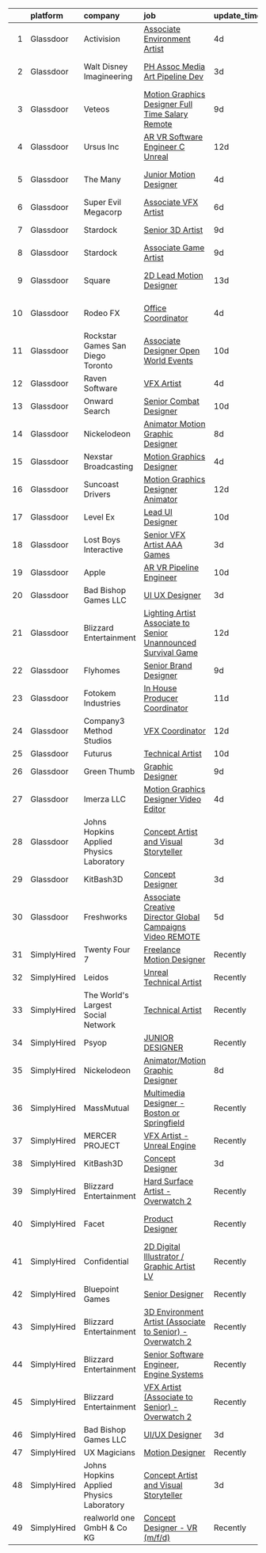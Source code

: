 

|    | platform    | company                                  | job                                                                                                                                                                                                                                                                                                                                                                                                                                                                                                                                                                                                                                                                                                                                                                                                                                                                                                                                                                                                                                                                                                                                                                                                                                                                                                                                                                                                           | update_time   | location             |
|---:|:------------|:-----------------------------------------|:--------------------------------------------------------------------------------------------------------------------------------------------------------------------------------------------------------------------------------------------------------------------------------------------------------------------------------------------------------------------------------------------------------------------------------------------------------------------------------------------------------------------------------------------------------------------------------------------------------------------------------------------------------------------------------------------------------------------------------------------------------------------------------------------------------------------------------------------------------------------------------------------------------------------------------------------------------------------------------------------------------------------------------------------------------------------------------------------------------------------------------------------------------------------------------------------------------------------------------------------------------------------------------------------------------------------------------------------------------------------------------------------------------------|:--------------|:---------------------|
|  1 | Glassdoor   | Activision                               | [Associate Environment Artist](https://www.glassdoor.com/partner/jobListing.htm?pos=129&ao=1136043&s=58&guid=00000181ec14b02f85b93530d459bd7f&src=GD_JOB_AD&t=SR&vt=w&cs=1_ca269de9&cb=1657523188333&jobListingId=1007988993834&jrtk=3-0-1g7m19c8823e8001-1g7m19c8mkf0i800-c2b6aefb02e4a95b-)                                                                                                                                                                                                                                                                                                                                                                                                                                                                                                                                                                                                                                                                                                                                                                                                                                                                                                                                                                                                                                                                                                                 | 4d            | Carlsbad, CA         |
|  2 | Glassdoor   | Walt Disney Imagineering                 | [PH Assoc Media   Art Pipeline Dev](https://www.glassdoor.com/partner/jobListing.htm?pos=122&ao=1136043&s=58&guid=00000181ec14b02f85b93530d459bd7f&src=GD_JOB_AD&t=SR&vt=w&cs=1_0bcaaccc&cb=1657523188332&jobListingId=1007989924517&jrtk=3-0-1g7m19c8823e8001-1g7m19c8mkf0i800-ef776f0d28f0bfe6-)                                                                                                                                                                                                                                                                                                                                                                                                                                                                                                                                                                                                                                                                                                                                                                                                                                                                                                                                                                                                                                                                                                            | 3d            | Lake Buena Vista, FL |
|  3 | Glassdoor   | Veteos                                   | [Motion Graphics Designer  Full Time  Salary  Remote ](https://www.glassdoor.com/partner/jobListing.htm?pos=119&ao=1136043&s=58&guid=00000181ec14b02f85b93530d459bd7f&src=GD_JOB_AD&t=SR&vt=w&ea=1&cs=1_c4911111&cb=1657523188332&jobListingId=1007978151719&jrtk=3-0-1g7m19c8823e8001-1g7m19c8mkf0i800-e0056f8ede578fc3-)                                                                                                                                                                                                                                                                                                                                                                                                                                                                                                                                                                                                                                                                                                                                                                                                                                                                                                                                                                                                                                                                                    | 9d            | Denver, CO           |
|  4 | Glassdoor   | Ursus  Inc                               | [AR VR Software Engineer   C   Unreal](https://www.glassdoor.com/partner/jobListing.htm?pos=102&ao=1110586&s=58&guid=00000181ec14b02f85b93530d459bd7f&src=GD_JOB_AD&t=SR&vt=w&ea=1&cs=1_66226b7e&cb=1657523188331&jobListingId=1007969050651&cpc=FD1C1DA32C38CFA7&jrtk=3-0-1g7m19c8823e8001-1g7m19c8mkf0i800-c811509229c9bbc7--6NYlbfkN0CT8vBT9H5mqECx2dfLV_FONLPDKpIRssxVwtj05Tmm4rA5I0VNOPdM1oYsK66ov5pV4Zus2-jJSbUth7NcKK-kLo8czFpciynxZ6EfaFe_xYms4I96zW5KGvSBqTPFaTVdE06zf1J-6uw6VWMrFwo1uRLmUxHjoRqP5LFo6wVX1R65UjFH7ycvYAsr63uZ_emA_13J0mM1JXN2vCtEMYylELYmPwZo4j9c53k3lISftqsNyik2pAlRix-AalDlzjKBamKRhHvt2qsuT3Omsis3yOF4KDEIlNgGAlEHUtZIOLMG16VQj4PWkYlqsPvxzTMoGk-t2MlC5R6lDSXB9h8A0jaNIKpt6GkiaAWlWmHVq2QVJi6TAJI_A1bIF-Y_R3uK7KTSFCir5q30m6JfwcVfC1laZLbK8dlBryw2sQLXp6HR7CiLEGYdGzkinvNV-5jZ5JFuFlX4KC3CG61OrGLA4e14iQzZXj9T8Z0KyBd3P2DIb7eQrYBEDr1HnTgLR43QQMGc5BBDT_Cc6mzsjj_P84GYOJMn3Rep5--6nHEsAQU7PvD5DFE2O2mqPLgyusIRF5deTnxuTzuHEUSz7xstD75ro0b3USmP83oznklR5LHaK6MhSjxl2wn7HEdRO0hqp9V7YlA-vN_epDLk9kLJpWhgc5VWX3baN614pdrMgsOrCmz_WLBDWFORj6YIssnVfMBO50MHPj8fgfTqKkP9E1LOOW1Yj5E-F66wJDucPjyekJiQCqFCZ0Sk5FXKlzni24EYCgysje9KzOAdGzoVXvFNW2v2PpmM4EabdrEjTp28xFhh6vshDDsqYgXSZC8SBixt1FL7RQsRDC06-PQACmsxYmVB6HNGpbSgjKHaEXkpZgtF0jCoEBiUDhItLGqWlB4t0wUK70UnCe2x4JH29JTkCr4j98XN7fhqOQn8ZPZwv90dcKxjEhuf3EvBjMQUivC5W_shmzuZQn4KIN-MWRv7ZcNqrBZUVX2GwSNS9ZuvkQtRb16BjIW4A9riXBc%3D) | 12d           | Redmond, WA          |
|  5 | Glassdoor   | The Many                                 | [Junior Motion Designer](https://www.glassdoor.com/partner/jobListing.htm?pos=105&ao=1136043&s=58&guid=00000181ec14b02f85b93530d459bd7f&src=GD_JOB_AD&t=SR&vt=w&cs=1_c2a5eed8&cb=1657523188331&jobListingId=1007988372593&jrtk=3-0-1g7m19c8823e8001-1g7m19c8mkf0i800-5516b2d00f8e4e8a-)                                                                                                                                                                                                                                                                                                                                                                                                                                                                                                                                                                                                                                                                                                                                                                                                                                                                                                                                                                                                                                                                                                                       | 4d            | Los Angeles, CA      |
|  6 | Glassdoor   | Super Evil Megacorp                      | [Associate VFX Artist](https://www.glassdoor.com/partner/jobListing.htm?pos=108&ao=1136043&s=58&guid=00000181ec14b02f85b93530d459bd7f&src=GD_JOB_AD&t=SR&vt=w&cs=1_4931c518&cb=1657523188331&jobListingId=1007982602575&jrtk=3-0-1g7m19c8823e8001-1g7m19c8mkf0i800-5801e144a67c1d22-)                                                                                                                                                                                                                                                                                                                                                                                                                                                                                                                                                                                                                                                                                                                                                                                                                                                                                                                                                                                                                                                                                                                         | 6d            | San Mateo, CA        |
|  7 | Glassdoor   | Stardock                                 | [Senior 3D Artist](https://www.glassdoor.com/partner/jobListing.htm?pos=128&ao=1136043&s=58&guid=00000181ec14b02f85b93530d459bd7f&src=GD_JOB_AD&t=SR&vt=w&ea=1&cs=1_13d0e6b0&cb=1657523188333&jobListingId=1007978321339&jrtk=3-0-1g7m19c8823e8001-1g7m19c8mkf0i800-e713b3a21f6e6942-)                                                                                                                                                                                                                                                                                                                                                                                                                                                                                                                                                                                                                                                                                                                                                                                                                                                                                                                                                                                                                                                                                                                        | 9d            | Plymouth, MI         |
|  8 | Glassdoor   | Stardock                                 | [Associate Game Artist](https://www.glassdoor.com/partner/jobListing.htm?pos=117&ao=1136043&s=58&guid=00000181ec14b02f85b93530d459bd7f&src=GD_JOB_AD&t=SR&vt=w&ea=1&cs=1_17472320&cb=1657523188332&jobListingId=1007978321333&jrtk=3-0-1g7m19c8823e8001-1g7m19c8mkf0i800-7f25c73feaabf33d-)                                                                                                                                                                                                                                                                                                                                                                                                                                                                                                                                                                                                                                                                                                                                                                                                                                                                                                                                                                                                                                                                                                                   | 9d            | Plymouth, MI         |
|  9 | Glassdoor   | Square                                   | [2D Lead Motion Designer](https://www.glassdoor.com/partner/jobListing.htm?pos=107&ao=1136043&s=58&guid=00000181ec14b02f85b93530d459bd7f&src=GD_JOB_AD&t=SR&vt=w&cs=1_e7a90ed8&cb=1657523188331&jobListingId=1007967691058&jrtk=3-0-1g7m19c8823e8001-1g7m19c8mkf0i800-5701a8ccb851bf07-)                                                                                                                                                                                                                                                                                                                                                                                                                                                                                                                                                                                                                                                                                                                                                                                                                                                                                                                                                                                                                                                                                                                      | 13d           | Los Angeles, CA      |
| 10 | Glassdoor   | Rodeo FX                                 | [Office Coordinator](https://www.glassdoor.com/partner/jobListing.htm?pos=126&ao=1136043&s=58&guid=00000181ec14b02f85b93530d459bd7f&src=GD_JOB_AD&t=SR&vt=w&ea=1&cs=1_036c3726&cb=1657523188336&jobListingId=1007988971088&jrtk=3-0-1g7m19c8823e8001-1g7m19c8mkf0i800-a140d920125e5679-)                                                                                                                                                                                                                                                                                                                                                                                                                                                                                                                                                                                                                                                                                                                                                                                                                                                                                                                                                                                                                                                                                                                      | 4d            | Los Angeles, CA      |
| 11 | Glassdoor   | Rockstar Games San Diego   Toronto       | [Associate Designer  Open World Events](https://www.glassdoor.com/partner/jobListing.htm?pos=118&ao=1136043&s=58&guid=00000181ec14b02f85b93530d459bd7f&src=GD_JOB_AD&t=SR&vt=w&cs=1_c1d40226&cb=1657523188332&jobListingId=1007975656530&jrtk=3-0-1g7m19c8823e8001-1g7m19c8mkf0i800-9aac63f889601ede-)                                                                                                                                                                                                                                                                                                                                                                                                                                                                                                                                                                                                                                                                                                                                                                                                                                                                                                                                                                                                                                                                                                        | 10d           | Carlsbad, CA         |
| 12 | Glassdoor   | Raven Software                           | [VFX Artist](https://www.glassdoor.com/partner/jobListing.htm?pos=115&ao=1136043&s=58&guid=00000181ec14b02f85b93530d459bd7f&src=GD_JOB_AD&t=SR&vt=w&cs=1_a2cc2e17&cb=1657523188332&jobListingId=1007987723811&jrtk=3-0-1g7m19c8823e8001-1g7m19c8mkf0i800-541dbd7a88c3dc6a-)                                                                                                                                                                                                                                                                                                                                                                                                                                                                                                                                                                                                                                                                                                                                                                                                                                                                                                                                                                                                                                                                                                                                   | 4d            | Middleton, WI        |
| 13 | Glassdoor   | Onward Search                            | [Senior Combat Designer](https://www.glassdoor.com/partner/jobListing.htm?pos=103&ao=1110586&s=58&guid=00000181ec14b02f85b93530d459bd7f&src=GD_JOB_AD&t=SR&vt=w&cs=1_a942a0df&cb=1657523188331&jobListingId=1007972439471&cpc=F41FEAB56D215062&jrtk=3-0-1g7m19c8823e8001-1g7m19c8mkf0i800-8cbed070fbd80a28--6NYlbfkN0B7YoEZZ2QAGDyEGGmBPAUWSHc1Mt3sMCn9FehKcWA3w1hdwjpEweHGJ9uPpOtWDZpvXRNrbhHrEP5JJ_q2M0aP47yi_2bf_wYILmKa40s0tHYqJyQTQi9rHGBw67q81jRpZsJpKWhkFe1wf-0scMFTKQNL0Rx8pbCrm0P9I9gjNyerX4dhvKSCIwfoZ36k6LjVDc8gMy-7TyIGFqixb3_aD8cDy-aZm7jc-vLZDozOpmIydUs2mJuKeSQzJjc0k8oTgJxWP_Qq1bx5jlBN1o1hJvjEchKWoGwpZjvgbbJqunQlnjv8_PyjBRBBL_-qxOPH8wF53fmHWKHojMzhnrNKB_zM3BMXWvJVUkimJ90cM8tnrKUeyHkiSuQsqr_Pk4CVsPThnY98w358mM_uDIIt3gh5r5ANNYQPq9qfx9gxAitBzRyQpUQtstkXrYz-K8QIBb09LuxM8OAHaP4aw9Z13jr1UTU8T2CY5qbK0gF4_wX8RxYeeTmBOGZze27tM4xfWkFMGET0EX66T9qBwmOcgLwN-qjp_ssmDekX3ArcvyJly4w3WyNevw1JqHh46KVBmENCTHfjNarSLIHRla7Fz9cIJ9JxmD-DnIkfwU9D1i-HNB6RJyOysADhwrlS50zFgOmSlFYwiXyKSdfxGqhFsZbGDoTXS5vx_28GIuFXpEY9hjtPgAXSgC4SvjPQLGSoaHtn8uU0zf47WR657yNxZR7gZ7j4pRbqjPF9ZSquLq9ChIulTHTPN6ZGfGV9F0LJD1W8cJ1X-A1aLigBHMgBnt8KLWwoMIYiqiZGtW98H83kq4oM2XTYEyfLCgeSIH8Qxusbl7TV8vxL6PHrOPupqTCoVU9T0MTT6c0D-LDYrQZ4LHb6rcgovMBw7IzcXpXP07naei_LMN121iuFPTB0uogRBSMNYBhrdbSGMEY9gRXdrKA9R6OXkn8GSIJ7XvFXPIsT5ipp6W1UshivcdVHHnqlqYbMiZrISKdc0NiXdA%3D%3D)                                      | 10d           | Waltham, MA          |
| 14 | Glassdoor   | Nickelodeon                              | [Animator Motion Graphic Designer](https://www.glassdoor.com/partner/jobListing.htm?pos=106&ao=1136043&s=58&guid=00000181ec14b02f85b93530d459bd7f&src=GD_JOB_AD&t=SR&vt=w&cs=1_1f592f8f&cb=1657523188331&jobListingId=1007978806056&jrtk=3-0-1g7m19c8823e8001-1g7m19c8mkf0i800-fa68167173d08f3f-)                                                                                                                                                                                                                                                                                                                                                                                                                                                                                                                                                                                                                                                                                                                                                                                                                                                                                                                                                                                                                                                                                                             | 8d            | New York, NY         |
| 15 | Glassdoor   | Nexstar Broadcasting                     | [Motion Graphics Designer](https://www.glassdoor.com/partner/jobListing.htm?pos=110&ao=1136043&s=58&guid=00000181ec14b02f85b93530d459bd7f&src=GD_JOB_AD&t=SR&vt=w&cs=1_b9cd04ff&cb=1657523188331&jobListingId=1007987890049&jrtk=3-0-1g7m19c8823e8001-1g7m19c8mkf0i800-645467b4d0a36a75-)                                                                                                                                                                                                                                                                                                                                                                                                                                                                                                                                                                                                                                                                                                                                                                                                                                                                                                                                                                                                                                                                                                                     | 4d            | Charlotte, NC        |
| 16 | Glassdoor   | Suncoast Drivers                         | [Motion Graphics Designer   Animator](https://www.glassdoor.com/partner/jobListing.htm?pos=123&ao=1136043&s=58&guid=00000181ec14b02f85b93530d459bd7f&src=GD_JOB_AD&t=SR&vt=w&ea=1&cs=1_01062b3e&cb=1657523188333&jobListingId=1007969831950&jrtk=3-0-1g7m19c8823e8001-1g7m19c8mkf0i800-1b83693b1783fc8e-)                                                                                                                                                                                                                                                                                                                                                                                                                                                                                                                                                                                                                                                                                                                                                                                                                                                                                                                                                                                                                                                                                                     | 12d           | Tampa, FL            |
| 17 | Glassdoor   | Level Ex                                 | [Lead UI Designer](https://www.glassdoor.com/partner/jobListing.htm?pos=124&ao=1136043&s=58&guid=00000181ec14b02f85b93530d459bd7f&src=GD_JOB_AD&t=SR&vt=w&cs=1_a306a522&cb=1657523188333&jobListingId=1007974633441&jrtk=3-0-1g7m19c8823e8001-1g7m19c8mkf0i800-f8e1bf016c9731b0-)                                                                                                                                                                                                                                                                                                                                                                                                                                                                                                                                                                                                                                                                                                                                                                                                                                                                                                                                                                                                                                                                                                                             | 10d           | Remote               |
| 18 | Glassdoor   | Lost Boys Interactive                    | [Senior VFX Artist   AAA Games](https://www.glassdoor.com/partner/jobListing.htm?pos=120&ao=1136043&s=58&guid=00000181ec14b02f85b93530d459bd7f&src=GD_JOB_AD&t=SR&vt=w&ea=1&cs=1_d4192fa2&cb=1657523188332&jobListingId=1007991726271&jrtk=3-0-1g7m19c8823e8001-1g7m19c8mkf0i800-2beb35be38b69092-)                                                                                                                                                                                                                                                                                                                                                                                                                                                                                                                                                                                                                                                                                                                                                                                                                                                                                                                                                                                                                                                                                                           | 3d            | Remote               |
| 19 | Glassdoor   | Apple                                    | [AR VR Pipeline Engineer](https://www.glassdoor.com/partner/jobListing.htm?pos=101&ao=1110586&s=58&guid=00000181ec14b02f85b93530d459bd7f&src=GD_JOB_AD&t=SR&vt=w&cs=1_b3e9523e&cb=1657523188330&jobListingId=1007972446568&cpc=8795CF9063CD573D&jrtk=3-0-1g7m19c8823e8001-1g7m19c8mkf0i800-9903d7e89b77dc0a--6NYlbfkN0BvKrLyj5gPmtZO9T8euul8TCxuuKNOtzRJOomxnwSEodTz2Bc-sPZlt2Zgji_QUXEWVZWMiZmYmKSy3wQ7FLJvGu9aVboPlPi7AnS5PdGfOx_xPfqCeqZwb3sN5sK4BdZ5Hs6nZeMisIfxf0uAoycRp7fBD4S6dHicStEinkhGthZ09M93ax63hUdUNR97A7vZ2x7Ra1UT8nKWva3nGZBhlQhL09L43h2o20irXn6r4unOzskfHtr8KH-3cvzb16N64Xyo0rElryffk9s1gnXj-gzhKPYCDe16IznqNGpRsl2hLkrzHT-mD8Ga2Os_4fq9-PYOgOpwjcyMCpGlWP858SY5zlAvZOYGHir4yYrMKz-ykwQSnC8dmQd-inQ-Zwz5WYbN7564nXcZli6D4zw0qwNgbDYWIP9fwgN4EpDOO4o9uECe34VsZT2IwbC1dYM6lrIecXwXhwubiwTE2JdQf45rK1GdPnXQ3sNMDmw4Tce7WkGij6HGi0LV5X97h8LB2h4kH6mEdfWyq7PMrAmzDIyxONvtfA_RtFreHtSpPNvRILf6p_NQWQfJeG_zRNV0KZGYnqiRu5aWrRKCdzLNSwgryaF1EBIo0JKxCpltTWAzqPNaJokV-cLTNCqsWbEfeKpYzan7uXiM6GAeTAjk5o1pUia61YbrSXKc-lcFqIZ8QqyEFfjPSOL7DgGmhxeCgflUiCNcefe7TmbFvoc9kFzNTWCtB7uJX652cNL7rMmJ-iIxPkw9p3RHIWQuclokailxWOWF6YsaZu3dJ7uoFAsAsKBJ4H2zq4ER_hhd8N7XOlSJAGhyg7RCtT7IjdkHtXXLjwqTW8kHi-8BSkpG3R6KUsXzx5LCMAuRyJ_wTjZqdZMNotcPv9iex7ehT9XiiyhJWFoENl-LEgfDu5zlqnc8dY_4amOUfnFnsRkomiYb5pqrjbBA3wKFNDYwDyA90BYvxzTeBQ%3D%3D)                                                                     | 10d           | Cupertino, CA        |
| 20 | Glassdoor   | Bad Bishop Games LLC                     | [UI UX Designer](https://www.glassdoor.com/partner/jobListing.htm?pos=104&ao=1136043&s=58&guid=00000181ec14b02f85b93530d459bd7f&src=GD_JOB_AD&t=SR&vt=w&ea=1&cs=1_9ac6c4ba&cb=1657523188331&jobListingId=1007990484309&jrtk=3-0-1g7m19c8823e8001-1g7m19c8mkf0i800-6064c23860d93e8e-)                                                                                                                                                                                                                                                                                                                                                                                                                                                                                                                                                                                                                                                                                                                                                                                                                                                                                                                                                                                                                                                                                                                          | 3d            | Remote               |
| 21 | Glassdoor   | Blizzard Entertainment                   | [Lighting Artist  Associate to Senior    Unannounced Survival Game](https://www.glassdoor.com/partner/jobListing.htm?pos=116&ao=1136043&s=58&guid=00000181ec14b02f85b93530d459bd7f&src=GD_JOB_AD&t=SR&vt=w&cs=1_a63b5a19&cb=1657523188332&jobListingId=1007969729660&jrtk=3-0-1g7m19c8823e8001-1g7m19c8mkf0i800-3e90d15595e182bf-)                                                                                                                                                                                                                                                                                                                                                                                                                                                                                                                                                                                                                                                                                                                                                                                                                                                                                                                                                                                                                                                                            | 12d           | Irvine, CA           |
| 22 | Glassdoor   | Flyhomes                                 | [Senior Brand Designer](https://www.glassdoor.com/partner/jobListing.htm?pos=114&ao=1136043&s=58&guid=00000181ec14b02f85b93530d459bd7f&src=GD_JOB_AD&t=SR&vt=w&ea=1&cs=1_44698304&cb=1657523188332&jobListingId=1007977512268&jrtk=3-0-1g7m19c8823e8001-1g7m19c8mkf0i800-8606909151e7c3fa-)                                                                                                                                                                                                                                                                                                                                                                                                                                                                                                                                                                                                                                                                                                                                                                                                                                                                                                                                                                                                                                                                                                                   | 9d            | Seattle, WA          |
| 23 | Glassdoor   | Fotokem Industries                       | [In House Producer   Coordinator](https://www.glassdoor.com/partner/jobListing.htm?pos=125&ao=1136043&s=58&guid=00000181ec14b02f85b93530d459bd7f&src=GD_JOB_AD&t=SR&vt=w&ea=1&cs=1_71a373d2&cb=1657523188333&jobListingId=1007970973237&jrtk=3-0-1g7m19c8823e8001-1g7m19c8mkf0i800-82e6be9c37eda135-)                                                                                                                                                                                                                                                                                                                                                                                                                                                                                                                                                                                                                                                                                                                                                                                                                                                                                                                                                                                                                                                                                                         | 11d           | Burbank, CA          |
| 24 | Glassdoor   | Company3 Method Studios                  | [VFX Coordinator](https://www.glassdoor.com/partner/jobListing.htm?pos=127&ao=1136043&s=58&guid=00000181ec14b02f85b93530d459bd7f&src=GD_JOB_AD&t=SR&vt=w&ea=1&cs=1_0d0a2f48&cb=1657523188333&jobListingId=1007969923087&jrtk=3-0-1g7m19c8823e8001-1g7m19c8mkf0i800-b453323dd0a98030-)                                                                                                                                                                                                                                                                                                                                                                                                                                                                                                                                                                                                                                                                                                                                                                                                                                                                                                                                                                                                                                                                                                                         | 12d           | Santa Monica, CA     |
| 25 | Glassdoor   | Futurus                                  | [Technical Artist](https://www.glassdoor.com/partner/jobListing.htm?pos=130&ao=1136043&s=58&guid=00000181ec14b02f85b93530d459bd7f&src=GD_JOB_AD&t=SR&vt=w&cs=1_c6c37f60&cb=1657523188333&jobListingId=1007975388605&jrtk=3-0-1g7m19c8823e8001-1g7m19c8mkf0i800-518fd213d530cf2c-)                                                                                                                                                                                                                                                                                                                                                                                                                                                                                                                                                                                                                                                                                                                                                                                                                                                                                                                                                                                                                                                                                                                             | 10d           | Atlanta, GA          |
| 26 | Glassdoor   | Green Thumb                              | [Graphic Designer](https://www.glassdoor.com/partner/jobListing.htm?pos=113&ao=1136043&s=58&guid=00000181ec14b02f85b93530d459bd7f&src=GD_JOB_AD&t=SR&vt=w&ea=1&cs=1_d261b9eb&cb=1657523188332&jobListingId=1007977680510&jrtk=3-0-1g7m19c8823e8001-1g7m19c8mkf0i800-36e6c622b18725f3-)                                                                                                                                                                                                                                                                                                                                                                                                                                                                                                                                                                                                                                                                                                                                                                                                                                                                                                                                                                                                                                                                                                                        | 9d            | Chicago, IL          |
| 27 | Glassdoor   | Imerza  LLC                              | [Motion Graphics Designer Video Editor](https://www.glassdoor.com/partner/jobListing.htm?pos=111&ao=1136043&s=58&guid=00000181ec14b02f85b93530d459bd7f&src=GD_JOB_AD&t=SR&vt=w&ea=1&cs=1_9196dbd5&cb=1657523188331&jobListingId=1007987056661&jrtk=3-0-1g7m19c8823e8001-1g7m19c8mkf0i800-b89d3df5b07892d1-)                                                                                                                                                                                                                                                                                                                                                                                                                                                                                                                                                                                                                                                                                                                                                                                                                                                                                                                                                                                                                                                                                                   | 4d            | Sarasota, FL         |
| 28 | Glassdoor   | Johns Hopkins Applied Physics Laboratory | [Concept Artist and Visual Storyteller](https://www.glassdoor.com/partner/jobListing.htm?pos=109&ao=1136043&s=58&guid=00000181ec14b02f85b93530d459bd7f&src=GD_JOB_AD&t=SR&vt=w&cs=1_d8867a21&cb=1657523188331&jobListingId=1007990323575&jrtk=3-0-1g7m19c8823e8001-1g7m19c8mkf0i800-caf3af526954e90d-)                                                                                                                                                                                                                                                                                                                                                                                                                                                                                                                                                                                                                                                                                                                                                                                                                                                                                                                                                                                                                                                                                                        | 3d            | Laurel, MD           |
| 29 | Glassdoor   | KitBash3D                                | [Concept Designer](https://www.glassdoor.com/partner/jobListing.htm?pos=112&ao=1136043&s=58&guid=00000181ec14b02f85b93530d459bd7f&src=GD_JOB_AD&t=SR&vt=w&ea=1&cs=1_6e02afc6&cb=1657523188331&jobListingId=1007991297272&jrtk=3-0-1g7m19c8823e8001-1g7m19c8mkf0i800-78377495064bd2eb-)                                                                                                                                                                                                                                                                                                                                                                                                                                                                                                                                                                                                                                                                                                                                                                                                                                                                                                                                                                                                                                                                                                                        | 3d            | Remote               |
| 30 | Glassdoor   | Freshworks                               | [Associate Creative Director  Global Campaigns   Video  REMOTE ](https://www.glassdoor.com/partner/jobListing.htm?pos=121&ao=1136043&s=58&guid=00000181ec14b02f85b93530d459bd7f&src=GD_JOB_AD&t=SR&vt=w&ea=1&cs=1_4520bc90&cb=1657523188332&jobListingId=1007986438175&jrtk=3-0-1g7m19c8823e8001-1g7m19c8mkf0i800-4d6ad1209c06e99f-)                                                                                                                                                                                                                                                                                                                                                                                                                                                                                                                                                                                                                                                                                                                                                                                                                                                                                                                                                                                                                                                                          | 5d            | San Mateo, CA        |
| 31 | SimplyHired | Twenty Four 7                            | [Freelance Motion Designer](https://www.simplyhired.com/job/qpEL7gCEQwVdJDb2-62Fa8DesEGaEI9lBbieC7-riNE09hBWKP0vIw?q=vfx+designer)                                                                                                                                                                                                                                                                                                                                                                                                                                                                                                                                                                                                                                                                                                                                                                                                                                                                                                                                                                                                                                                                                                                                                                                                                                                                            | Recently      | Portland, OR         |
| 32 | SimplyHired | Leidos                                   | [Unreal Technical Artist](https://www.simplyhired.com/job/vUjM88WNHByq9hkXVcDGaHDWJBcJwdAHwcSIeARFGUwNOCFNjopeUg?q=vfx+designer)                                                                                                                                                                                                                                                                                                                                                                                                                                                                                                                                                                                                                                                                                                                                                                                                                                                                                                                                                                                                                                                                                                                                                                                                                                                                              | Recently      | Reston, VA           |
| 33 | SimplyHired | The World's Largest Social Network       | [Technical Artist](https://www.simplyhired.com/job/Y2FNoo1uTAcldWV6dQhjK7PuvsJN1U0ikAImFpa5s-XmibWBswR6Dg?q=vfx+designer)                                                                                                                                                                                                                                                                                                                                                                                                                                                                                                                                                                                                                                                                                                                                                                                                                                                                                                                                                                                                                                                                                                                                                                                                                                                                                     | Recently      | New York, NY         |
| 34 | SimplyHired | Psyop                                    | [JUNIOR DESIGNER](https://www.simplyhired.com/job/zSJ2o2OxFVF9AqKa__B93UhQBlvvf_irwOF_5c0XrRg_GvznVO0-KQ?q=vfx+designer)                                                                                                                                                                                                                                                                                                                                                                                                                                                                                                                                                                                                                                                                                                                                                                                                                                                                                                                                                                                                                                                                                                                                                                                                                                                                                      | Recently      | New York, NY         |
| 35 | SimplyHired | Nickelodeon                              | [Animator/Motion Graphic Designer](https://www.simplyhired.com/job/seMENcpah2-lLx56dgQ7If76DlQ4u5bVEykKG1frdKpnuYHo39ut3g?q=vfx+designer)                                                                                                                                                                                                                                                                                                                                                                                                                                                                                                                                                                                                                                                                                                                                                                                                                                                                                                                                                                                                                                                                                                                                                                                                                                                                     | 8d            | New York, NY         |
| 36 | SimplyHired | MassMutual                               | [Multimedia Designer - Boston or Springfield](https://www.simplyhired.com/job/CcrU9vrSkGHbpIUYgeeXblyTDRVIr4YTMiVQ_qAhle0d3zCaETwMXg?q=vfx+designer)                                                                                                                                                                                                                                                                                                                                                                                                                                                                                                                                                                                                                                                                                                                                                                                                                                                                                                                                                                                                                                                                                                                                                                                                                                                          | Recently      | Springfield, MA      |
| 37 | SimplyHired | MERCER PROJECT                           | [VFX Artist - Unreal Engine](https://www.simplyhired.com/job/2oePjLPnODm44ASH_jfmm99NvQfkSOC48xk2mIXNrjRpGVBiOBzF7Q?q=vfx+designer)                                                                                                                                                                                                                                                                                                                                                                                                                                                                                                                                                                                                                                                                                                                                                                                                                                                                                                                                                                                                                                                                                                                                                                                                                                                                           | Recently      | Remote               |
| 38 | SimplyHired | KitBash3D                                | [Concept Designer](https://www.simplyhired.com/job/6RK58V9QRNPhm7KMuxGYlhUBdJx4j-xn111ezuam7_hRD9iRlS-KQQ?q=vfx+designer)                                                                                                                                                                                                                                                                                                                                                                                                                                                                                                                                                                                                                                                                                                                                                                                                                                                                                                                                                                                                                                                                                                                                                                                                                                                                                     | 3d            | Remote               |
| 39 | SimplyHired | Blizzard Entertainment                   | [Hard Surface Artist - Overwatch 2](https://www.simplyhired.com/job/6UbuxcizWm0FGl0VWvCtYyHq-2-jjcWZ_YsxRvD4XaS9M8_zOx_FMA?q=vfx+designer)                                                                                                                                                                                                                                                                                                                                                                                                                                                                                                                                                                                                                                                                                                                                                                                                                                                                                                                                                                                                                                                                                                                                                                                                                                                                    | Recently      | Irvine, CA           |
| 40 | SimplyHired | Facet                                    | [Product Designer](https://www.simplyhired.com/job/mXfLdIzROFXZ4LZM8IUwypMkfkVTZlEQ5iYR6asUe9PpCJX1nH947A?q=vfx+designer)                                                                                                                                                                                                                                                                                                                                                                                                                                                                                                                                                                                                                                                                                                                                                                                                                                                                                                                                                                                                                                                                                                                                                                                                                                                                                     | Recently      | San Francisco, CA    |
| 41 | SimplyHired | Confidential                             | [2D Digital Illustrator / Graphic Artist LV](https://www.simplyhired.com/job/WR2-4KNjxgXV1vg_h0Smu4P2a7_SLarIZBzP3ysarILfdTKegejX8w?q=vfx+designer)                                                                                                                                                                                                                                                                                                                                                                                                                                                                                                                                                                                                                                                                                                                                                                                                                                                                                                                                                                                                                                                                                                                                                                                                                                                           | Recently      | Las Vegas, NV        |
| 42 | SimplyHired | Bluepoint Games                          | [Senior Designer](https://www.simplyhired.com/job/9eRdtg9ksSZK8slAYEo4EMrlj5OXAWuh0xuE6H3uwY2hxBV9RtOwOQ?q=vfx+designer)                                                                                                                                                                                                                                                                                                                                                                                                                                                                                                                                                                                                                                                                                                                                                                                                                                                                                                                                                                                                                                                                                                                                                                                                                                                                                      | Recently      | Austin, TX           |
| 43 | SimplyHired | Blizzard Entertainment                   | [3D Environment Artist (Associate to Senior) - Overwatch 2](https://www.simplyhired.com/job/pw88DtF0EULjjFMy83MMr_Hg0HBZII6DCgYGL9C12joglMD-Z-Xwnw?q=vfx+designer)                                                                                                                                                                                                                                                                                                                                                                                                                                                                                                                                                                                                                                                                                                                                                                                                                                                                                                                                                                                                                                                                                                                                                                                                                                            | Recently      | Irvine, CA           |
| 44 | SimplyHired | Blizzard Entertainment                   | [Senior Software Engineer, Engine Systems](https://www.simplyhired.com/job/tMmtCyDUxHf8JJJ5bCNONOHibfhTpYdY-nwQ76oeAkm7OrfyZhRqFg?q=vfx+designer)                                                                                                                                                                                                                                                                                                                                                                                                                                                                                                                                                                                                                                                                                                                                                                                                                                                                                                                                                                                                                                                                                                                                                                                                                                                             | Recently      | Irvine, CA           |
| 45 | SimplyHired | Blizzard Entertainment                   | [VFX Artist (Associate to Senior) - Overwatch 2](https://www.simplyhired.com/job/2d70J5UkkZ2YmvlvJfcaEqf0vVFEZwLt57euRMmQlk3Afx_2Q_gYzw?q=vfx+designer)                                                                                                                                                                                                                                                                                                                                                                                                                                                                                                                                                                                                                                                                                                                                                                                                                                                                                                                                                                                                                                                                                                                                                                                                                                                       | Recently      | Irvine, CA           |
| 46 | SimplyHired | Bad Bishop Games LLC                     | [UI/UX Designer](https://www.simplyhired.com/job/GVbxwKonhAihLrC21YlX58vf3yIH7HblHvymQYfL_hbBBYENl1JXKA?q=vfx+designer)                                                                                                                                                                                                                                                                                                                                                                                                                                                                                                                                                                                                                                                                                                                                                                                                                                                                                                                                                                                                                                                                                                                                                                                                                                                                                       | 3d            | Remote               |
| 47 | SimplyHired | UX Magicians                             | [Motion Designer](https://www.simplyhired.com/job/QOP8DcI9WD3GktQ2RrIGO75PxLpKLJZt7zveomNp0bmNkqytawhlsQ?q=vfx+designer)                                                                                                                                                                                                                                                                                                                                                                                                                                                                                                                                                                                                                                                                                                                                                                                                                                                                                                                                                                                                                                                                                                                                                                                                                                                                                      | Recently      | Remote               |
| 48 | SimplyHired | Johns Hopkins Applied Physics Laboratory | [Concept Artist and Visual Storyteller](https://www.simplyhired.com/job/jeBhOIo8kS1ODwL8AJYeXRvZaN04F9M9QyhYoNptIc0b2dgYNrWo8g?q=vfx+designer)                                                                                                                                                                                                                                                                                                                                                                                                                                                                                                                                                                                                                                                                                                                                                                                                                                                                                                                                                                                                                                                                                                                                                                                                                                                                | 3d            | Laurel, MD           |
| 49 | SimplyHired | realworld one GmbH & Co KG               | [Concept Designer - VR (m/f/d)](https://www.simplyhired.com/job/9M9B0HjzlxbnEWwSs63j38J2jv4QAGwRz17kgQnuQPJjtHPVVTunxA?q=vfx+designer)                                                                                                                                                                                                                                                                                                                                                                                                                                                                                                                                                                                                                                                                                                                                                                                                                                                                                                                                                                                                                                                                                                                                                                                                                                                                        | Recently      | Remote               |